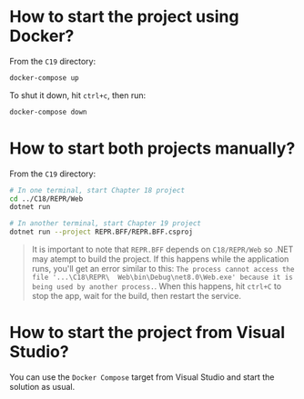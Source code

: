 # How to start the project using Docker?

From the `C19` directory:

```bash
docker-compose up
```

To shut it down, hit `ctrl+c`, then run:

```bash
docker-compose down
```

# How to start both projects manually?

From the `C19` directory:

```bash
# In one terminal, start Chapter 18 project
cd ../C18/REPR/Web
dotnet run

# In another terminal, start Chapter 19 project
dotnet run --project REPR.BFF/REPR.BFF.csproj
```

> It is important to note that `REPR.BFF` depends on `C18/REPR/Web` so .NET may atempt to build the project.
> If this happens while the application runs, you'll get an error similar to this: `The process cannot access the file '...\C18\REPR\ 
Web\bin\Debug\net8.0\Web.exe' because it is being used by another process.`.
> When this happens, hit `ctrl+C` to stop the app, wait for the build, then restart the service.

# How to start the project from Visual Studio?

You can use the `Docker Compose` target from Visual Studio and start the solution as usual.
